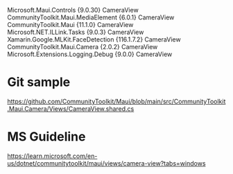 Microsoft.Maui.Controls             {9.0.30}                                 CameraView                                                                               
CommunityToolkit.Maui.MediaElement  {6.0.1}                                  CameraView                                                                               
CommunityToolkit.Maui               {11.1.0}                                 CameraView                                                                               
Microsoft.NET.ILLink.Tasks          {9.0.3}                                  CameraView                                                                               
Xamarin.Google.MLKit.FaceDetection  {116.1.7.2}                              CameraView                                                                               
CommunityToolkit.Maui.Camera        {2.0.2}                                  CameraView                                                                               
Microsoft.Extensions.Logging.Debug  {9.0.0}                                  CameraView  

# Git sample
https://github.com/CommunityToolkit/Maui/blob/main/src/CommunityToolkit.Maui.Camera/Views/CameraView.shared.cs
# MS Guideline
https://learn.microsoft.com/en-us/dotnet/communitytoolkit/maui/views/camera-view?tabs=windows
